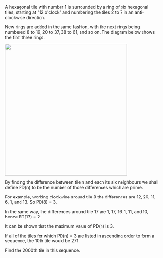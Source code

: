    <p>A hexagonal tile with number 1 is surrounded by a ring of six hexagonal tiles, starting at &quot;12 o'clock&quot; and numbering the tiles 2 to 7 in an anti-clockwise direction.</p> <p>New rings are added in the same fashion, with the next rings being numbered 8 to 19, 20 to 37, 38 to 61, and so on. The diagram below shows the first three rings.</p>  <img src='project/images/p_128.gif' width='400' height='431' alt='' />  <p>By finding the difference between tile n and each its six neighbours we shall define PD(n) to be the number of those differences which are prime.</p> <p>For example, working clockwise around tile 8 the differences are 12, 29, 11, 6, 1, and 13. So PD(8) = 3.</p> <p>In the same way, the differences around tile 17 are 1, 17, 16, 1, 11, and 10, hence PD(17) = 2.</p> <p>It can be shown that the maximum value of PD(n) is 3.</p> <p>If all of the tiles for which PD(n) = 3 are listed in ascending order to form a sequence, the 10th tile would be 271.</p> <p>Find the 2000th tile in this sequence.</p>   